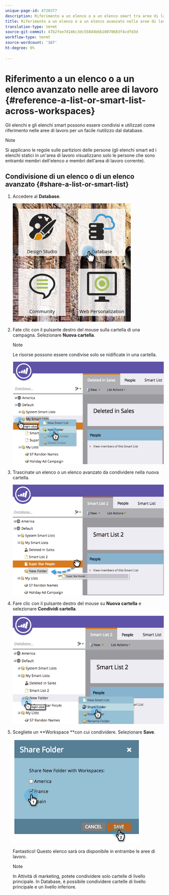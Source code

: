 ```yaml
---
unique-page-id: 4720377
description: Riferimento a un elenco o a un elenco smart tra aree di lavoro - Marketo Docs - Documentazione prodotto
title: Riferimento a un elenco o a un elenco avanzato nelle aree di lavoro
translation-type: tm+mt
source-git-commit: 47b2fee7d146c3dc558d4bbb10070683f4cdfd3d
workflow-type: tm+mt
source-wordcount: '167'
ht-degree: 0%

---
```



# Riferimento a un elenco o a un elenco avanzato nelle aree di lavoro {#reference-a-list-or-smart-list-across-workspaces}

Gli elenchi e gli elenchi smart possono essere condivisi e utilizzati come riferimento nelle aree di lavoro per un facile riutilizzo dal database.

>[!NOTE]
>
>Si applicano le regole sulle partizioni delle persone (gli elenchi smart ed i elenchi statici in un&#39;area di lavoro visualizzano solo le persone che sono entrambi membri dell&#39;elenco *e* membri dell&#39;area di lavoro corrente).

## Condivisione di un elenco o di un elenco avanzato {#share-a-list-or-smart-list}

1. Accedere al **Database**.

   ![](assets/db-1.png)

1. Fate clic con il pulsante destro del mouse sulla cartella di una campagna. Selezionare **Nuova cartella**.

   >[!NOTE]
   >
   >Le risorse possono essere condivise solo se nidificate in una cartella.

   ![](assets/two-4.png)

1. Trascinate un elenco o un elenco avanzato da condividere nella nuova cartella.

   ![](assets/three-4.png)

1. Fare clic con il pulsante destro del mouse su **Nuova cartella** e selezionare **Condividi cartella**.

   ![](assets/four-3.png)

1. Scegliete un **Workspace **con cui condividere. Selezionare **Save**.

   ![](assets/image2014-12-9-15-3a37-3a25.png)

   Fantastico! Questo elenco sarà ora disponibile in entrambe le aree di lavoro.

   >[!NOTE]
   >
   >In Attività di marketing, potete condividere solo cartelle di livello principale. In Database, è possibile condividere cartelle di livello principale e un livello inferiore.

